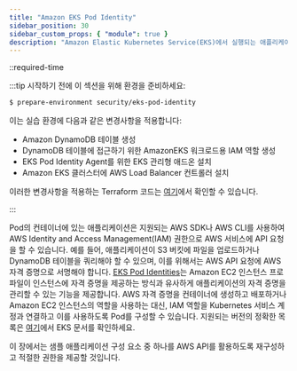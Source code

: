 ```yaml
---
title: "Amazon EKS Pod Identity"
sidebar_position: 30
sidebar_custom_props: { "module": true }
description: "Amazon Elastic Kubernetes Service(EKS)에서 실행되는 애플리케이션의 AWS 자격 증명을 EKS Pod Identity로 관리하기"
---
```


::required-time

:::tip 시작하기 전에
이 섹션을 위해 환경을 준비하세요:

```bash timeout=300 wait=30
$ prepare-environment security/eks-pod-identity
```

이는 실습 환경에 다음과 같은 변경사항을 적용합니다:

- Amazon DynamoDB 테이블 생성
- DynamoDB 테이블에 접근하기 위한 AmazonEKS 워크로드용 IAM 역할 생성
- EKS Pod Identity Agent를 위한 EKS 관리형 애드온 설치
- Amazon EKS 클러스터에 AWS Load Balancer 컨트롤러 설치

이러한 변경사항을 적용하는 Terraform 코드는 [여기](https://github.com/VAR::MANIFESTS_OWNER/VAR::MANIFESTS_REPOSITORY/tree/VAR::MANIFESTS_REF/manifests/modules/security/eks-pod-identity/.workshop/terraform)에서 확인할 수 있습니다.

:::

Pod의 컨테이너에 있는 애플리케이션은 지원되는 AWS SDK나 AWS CLI를 사용하여 AWS Identity and Access Management(IAM) 권한으로 AWS 서비스에 API 요청을 할 수 있습니다. 예를 들어, 애플리케이션이 S3 버킷에 파일을 업로드하거나 DynamoDB 테이블을 쿼리해야 할 수 있으며, 이를 위해서는 AWS API 요청에 AWS 자격 증명으로 서명해야 합니다. [EKS Pod Identities](https://docs.aws.amazon.com/eks/latest/userguide/pod-identities.html)는 Amazon EC2 인스턴스 프로파일이 인스턴스에 자격 증명을 제공하는 방식과 유사하게 애플리케이션의 자격 증명을 관리할 수 있는 기능을 제공합니다. AWS 자격 증명을 컨테이너에 생성하고 배포하거나 Amazon EC2 인스턴스의 역할을 사용하는 대신, IAM 역할을 Kubernetes 서비스 계정과 연결하고 이를 사용하도록 Pod를 구성할 수 있습니다. 지원되는 버전의 정확한 목록은 [여기](https://docs.aws.amazon.com/eks/latest/userguide/pod-id-minimum-sdk.html)에서 EKS 문서를 확인하세요.

이 장에서는 샘플 애플리케이션 구성 요소 중 하나를 AWS API를 활용하도록 재구성하고 적절한 권한을 제공할 것입니다.